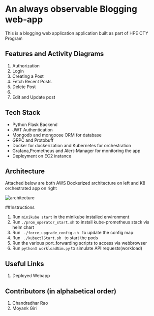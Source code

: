 # An always observable Blogging web-app
<p> This is a blogging web application application built as part of HPE CTY Program</p>

## Features and Activity Diagrams
<ol>
<li>Authorization</li>
<li>Login</li>
<Create Account</li>
<li>Creating a Post</li>
<li>Fetch Recent Posts</li>
<li>Delete Post<li>
<li>Edit and Update post</li>
</ol>

## Tech Stack
<ul>
<li>Python Flask Backend</li>
<li>JWT Authentication</li>
<li>Mongodb and mongoose ORM for database</li>
<li>GRPC and Protobuff</li>
<li>Docker for dockerization and Kubernetes for orchestration</li>
<li>Grafana,Prometheus and Alert-Manager for monitoring the app</li>
<li>Deployment on EC2 instance</li>
</ul>

## Architecture
<p>Attached below are both AWS Dockerized architecture on left and K8 orchestrated app on right</p>
<img src="https://user-images.githubusercontent.com/61751287/179968936-b0c8d0e3-10ba-4b03-b110-7e303771c3e2.png" alt="architecture">

##Instructions
<ol>
<li> Run <code>minikube start</code> in the minikube installed environment</li>
<li> Run <code>./prom_operator_start.sh</code> to install kube-prometheus stack via helm chart</li>
<li> Run <code> ./force_upgrade_config.sh </code> to update the config map </li>
<li> Run <code> ./kubectlStart.sh </code> to start the pods</li>
<li> Run the various port_forwarding scripts to access via webbrowser</li>
<li> Run <code>python3 workloadSim.py</code> to simulate API requests(workload) </li>
</ol>

## Useful Links
<ol>
<li>Deployed Webapp</li>
</ol>

## Contributors (in alphabetical order)
<ol>
<li> Chandradhar Rao </li>
<li> Moyank Giri </li>
</ol>
